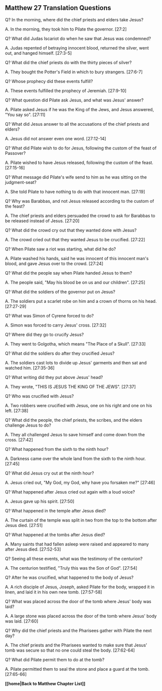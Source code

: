 ## Matthew 27 Translation Questions ##

Q? In the morning, where did the chief priests and elders take Jesus?

A. In the morning, they took him to Pilate the governor. [27:2]

Q? What did Judas Iscariot do when he saw that Jesus was condemned?

A. Judas repented of betraying innocent blood, returned the silver, went out, and hanged himself. [27:3-5]

Q? What did the chief priests do with the thirty pieces of silver?

A. They bought the Potter's Field in which to bury strangers. [27:6-7]

Q? Whose prophecy did these events fulfill?

A. These events fulfilled the prophecy of Jeremiah. [27:9-10]

Q? What question did Pilate ask Jesus, and what was Jesus' answer?

A. Pilate asked Jesus if he was the King of the Jews, and Jesus answered, "You say so". [27:11]

Q? What did Jesus answer to all the accusations of the chief priests and elders?

A. Jesus did not answer even one word. [27:12-14]

Q? What did Pilate wish to do for Jesus, following the custom of the feast of Passover?

A. Pilate wished to have Jesus released, following the custom of the feast. [27:15-16]

Q? What message did Pilate's wife send to him as he was sitting on the judgment-seat?

A. She told Pilate to have nothing to do with that innocent man. [27:19]

Q? Why was Barabbas, and not Jesus released according to the custom of the feast?

A. The chief priests and elders persuaded the crowd to ask for Barabbas to be released instead of Jesus. [27:20]

Q? What did the crowd cry out that they wanted done with Jesus?

A. The crowd cried out that they wanted Jesus to be crucified. [27:22]

Q? When Pilate saw a riot was starting, what did he do?

A. Pilate washed his hands, said he was innocent of this innocent man's blood, and gave Jesus over to the crowd. [27:24]

Q? What did the people say when Pilate handed Jesus to them?

A. The people said, "May his blood be on us and our children". [27:25]

Q? What did the soldiers of the governor put on Jesus?

A. The soldiers put a scarlet robe on him and a crown of thorns on his head. [27:27-29]

Q? What was Simon of Cyrene forced to do?

A. Simon was forced to carry Jesus' cross. [27:32]

Q? Where did they go to crucify Jesus?

A. They went to Golgotha, which means "The Place of a Skull". [27:33]

Q? What did the soldiers do after they crucified Jesus?

A. The soldiers cast lots to divide up Jesus' garments and then sat and watched him. [27:35-36]

Q? What writing did they put above Jesus' head?

A. They wrote, "THIS IS JESUS THE KING OF THE JEWS". [27:37]

Q? Who was crucified with Jesus?

A. Two robbers were crucified with Jesus, one on his right and one on his left. [27:38]

Q? What did the people, the chief priests, the scribes, and the elders challenge Jesus to do?

A. They all challenged Jesus to save himself and come down from the cross. [27:42]

Q? What happened from the sixth to the ninth hour?

A. Darkness came over the whole land from the sixth to the ninth hour. [27:45]

Q? What did Jesus cry out at the ninth hour?

A. Jesus cried out, "My God, my God, why have you forsaken me?" [27:46]

Q? What happened after Jesus cried out again with a loud voice?

A. Jesus gave up his spirit. [27:50]

Q? What happened in the temple after Jesus died?

A. The curtain of the temple was split in two from the top to the bottom after Jesus died. [27:51]

Q? What happened at the tombs after Jesus died?

A. Many saints that had fallen asleep were raised and appeared to many after Jesus died. [27:52-53]

Q? Seeing all these events, what was the testimony of the centurion?

A. The centurion testified, "Truly this was the Son of God". [27:54]

Q? After he was crucified, what happened to the body of Jesus?

A. A rich disciple of Jesus, Joseph, asked Pilate for the body, wrapped it in linen, and laid it in his own new tomb. [27:57-58]

Q? What was placed across the door of the tomb where Jesus' body was laid?

A. A large stone was placed across the door of the tomb where Jesus' body was laid. [27:60]

Q? Why did the chief priests and the Pharisees gather with Pilate the next day?

A. The chief priests and the Pharisees wanted to make sure that Jesus' tomb was secure so that no one could steal the body. [27:62-64]

Q? What did Pilate permit them to do at the tomb?

A. Pilate permitted them to seal the stone and place a guard at the tomb. [27:65-66]

__[[home|Back to Matthew Chapter List]]__

